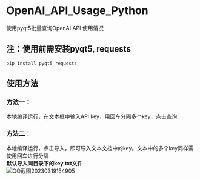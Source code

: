 # OpenAI_API_Usage_Python
使用pyqt5批量查询OpenAI API 使用情况

## 注：使用前需安装pyqt5, requests
```
pip install pyqt5 requests
```

## 使用方法
### 方法一：  
  本地编译运行，在文本框中输入API key，用回车分隔多个key，点击查询  
### 方法二：  
  本地编译运行，点击导入，即可导入文本文档中的key。文本中的多个key同样需使用回车进行分隔  
  **默认导入同目录下的key.txt文件**  
  ![QQ截图20230319154905](https://user-images.githubusercontent.com/86701614/226161475-fc8af419-226e-497f-8ba3-fa85535b5f75.jpg)
